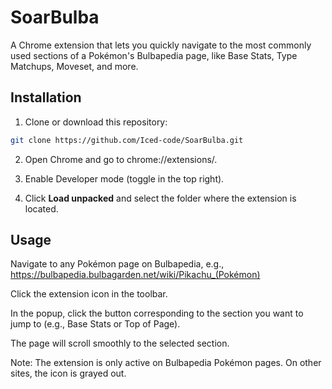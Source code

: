 # SoarBulba

A Chrome extension that lets you quickly navigate to the most commonly used sections of a Pokémon's Bulbapedia page, like Base Stats, Type Matchups, Moveset, and more.

## Installation

1. Clone or download this repository:

```bash
git clone https://github.com/Iced-code/SoarBulba.git

```
2. Open Chrome and go to chrome://extensions/.

3. Enable Developer mode (toggle in the top right).

4. Click **Load unpacked** and select the folder where the extension is located.

## Usage

Navigate to any Pokémon page on Bulbapedia, e.g.,
https://bulbapedia.bulbagarden.net/wiki/Pikachu_(Pokémon)

Click the extension icon in the toolbar.

In the popup, click the button corresponding to the section you want to jump to (e.g., Base Stats or Top of Page).

The page will scroll smoothly to the selected section.

Note: The extension is only active on Bulbapedia Pokémon pages. On other sites, the icon is grayed out.
